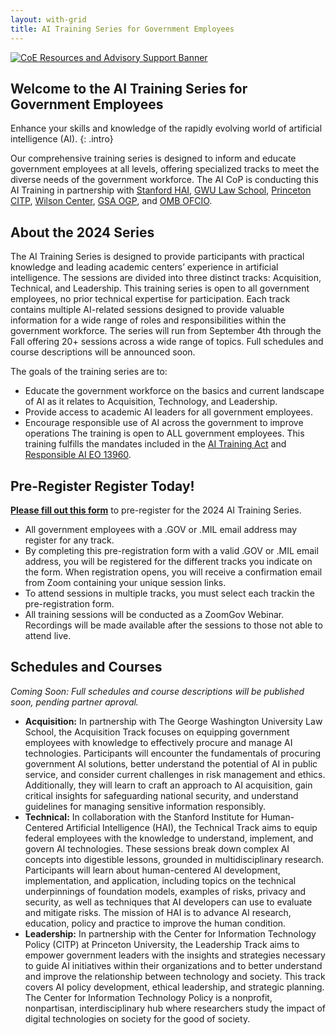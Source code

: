 ```yaml
---
layout: with-grid
title: AI Training Series for Government Employees
---
```

<a href="{{site.baseurl}}/images/ResourcesAdvisorySupportBanner.png" target="_blank" rel="noopener noreferrer">
<img src="{{site.baseurl}}/images/ResourcesAdvisorySupportBanner.png" alt="CoE Resources and Advisory Support Banner"></a>

## Welcome to the AI Training Series for Government Employees
Enhance your skills and knowledge of the rapidly evolving world of artificial intelligence (AI).
{: .intro} 

Our comprehensive training series is designed to inform and educate government employees at all levels, offering specialized tracks to meet the diverse needs of the government workforce. The AI CoP is conducting this AI Training in partnership with [Stanford HAI](https://hai.stanford.edu/), [GWU Law School](https://www.law.gwu.edu/), [Princeton CITP](https://citp.princeton.edu/), [Wilson Center](https://www.wilsoncenter.org/), [GSA OGP](https://www.gsa.gov/about-us/organization/office-of-governmentwide-policy), and [OMB OFCIO](https://www.whitehouse.gov/omb/management/ofcio/). 
  
## About the 2024 Series
The AI Training Series is designed to provide participants with practical knowledge and leading academic centers’ experience in artificial intelligence.  The sessions are divided into three distinct tracks: Acquisition, Technical, and Leadership. This training series is open to all government employees, no prior technical expertise for participation. Each track contains multiple AI-related sessions designed to provide valuable information for a wide range of roles and responsibilities within the government workforce. The series will run from September 4th through the Fall offering 20+ sessions across a wide range of topics. Full schedules and course descriptions will be announced soon. 

The goals of the training series are to:
* Educate the government workforce on the basics and current landscape of AI as it relates to Acquisition, Technology, and Leadership.
* Provide access to academic AI leaders for all government employees.
* Encourage responsible use of AI across the government to improve operations
The training is open to ALL government employees. This training fulfills the mandates included in the [AI Training Act](https://www.congress.gov/117/plaws/publ207/PLAW-117publ207.pdf) and [Responsible AI EO 13960](https://www.federalregister.gov/documents/2020/12/08/2020-27065/promoting-the-use-of-trustworthy-artificial-intelligence-in-the-federal-government). 

## Pre-Register Register Today!

[**Please fill out this form**](https://touchpoints.app.cloud.gov/touchpoints/40010457/submit) to pre-register for the 2024 AI Training Series.
*  All government employees with a .GOV or .MIL email address may register for any track.
*  By completing this pre-registration form with a valid .GOV or .MIL email address, you will be registered for the different tracks you indicate on the form. When registration opens, you will receive a confirmation email from Zoom containing your unique session links.
*  To attend sessions in multiple tracks, you must select each trackin the pre-registration form.
*  All training sessions will be conducted as a ZoomGov Webinar. Recordings will be made available after the sessions to those not able to attend live.

 
## Schedules and Courses

*Coming Soon: Full schedules and course descriptions will be published soon, pending partner aproval.*

* **Acquisition:** In partnership with The George Washington University Law School, the Acquisition Track focuses on equipping government employees with knowledge to effectively procure and manage AI technologies. Participants will encounter the fundamentals of procuring government AI solutions, better understand the potential of AI in public service, and consider current challenges in risk management and ethics. Additionally, they will learn to craft an approach to AI acquisition, gain critical insights for safeguarding national security, and understand guidelines for managing sensitive information responsibly.
* **Technical:** In collaboration with the Stanford Institute for Human-Centered Artificial Intelligence (HAI), the Technical Track aims to equip federal employees with the knowledge to understand, implement, and govern AI technologies. These sessions break down complex AI concepts into digestible lessons, grounded in multidisciplinary research. Participants will learn about human-centered AI development, implementation, and application, including topics on the technical underpinnings of foundation models, examples of risks, privacy and security, as well as techniques that AI developers can use to evaluate and mitigate risks. The mission of HAI is to advance AI research, education, policy and practice to improve the human condition.
* **Leadership:** In partnership with the Center for Information Technology Policy (CITP) at Princeton University, the Leadership Track aims to empower government leaders with the insights and strategies necessary to guide AI initiatives within their organizations and to better understand and improve the relationship between technology and society. This track covers AI policy development, ethical leadership, and strategic planning. The Center for Information Technology Policy is a nonprofit, nonpartisan, interdisciplinary hub where researchers study the impact of digital technologies on society for the good of society.

